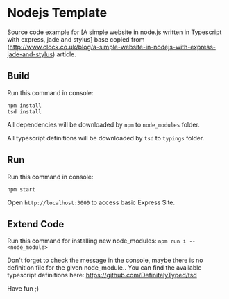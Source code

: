 Nodejs Template
===============

Source code example for [A simple website in node.js written in Typescript with express, jade and stylus] base copied from (http://www.clock.co.uk/blog/a-simple-website-in-nodejs-with-express-jade-and-stylus) article.

Build
-----

Run this command in console:

```
npm install
tsd install
```

All dependencies will be downloaded by `npm` to `node_modules` folder.

All typescript definitions will be downloaded by `tsd` to `typings` folder.

Run
---

Run this command in console:

```
npm start
```

Open `http://localhost:3000` to access basic Express Site.

Extend Code
-----------

Run this command for installing new node_modules: `npm run i -- <node_module>` 

Don't forget to check the message in the console, maybe there is no definition file for the given node_module.. You can find the available typescript definitions here: https://github.com/DefinitelyTyped/tsd

Have fun ;)
